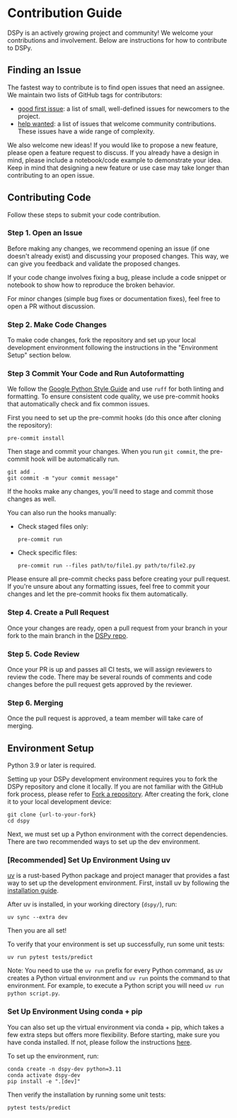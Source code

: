 # Contribution Guide

DSPy is an actively growing project and community! We welcome your contributions and involvement. Below are instructions for how to contribute to DSPy.

## Finding an Issue

The fastest way to contribute is to find open issues that need an assignee. We maintain two lists of GitHub tags for contributors:

- [good first issue](https://github.com/stanfordnlp/dspy/issues?q=is%3Aissue%20state%3Aopen%20label%3A%22good%20first%20issue%22):
  a list of small, well-defined issues for newcomers to the project.
- [help wanted](https://github.com/stanfordnlp/dspy/issues?q=is%3Aissue%20state%3Aopen%20label%3A%22help%20wanted%22):
  a list of issues that welcome community contributions. These issues have a wide range of complexity.

We also welcome new ideas! If you would like to propose a new feature, please open a feature request to
discuss. If you already have a design in mind, please include a notebook/code example to demonstrate
your idea. Keep in mind that designing a new feature or use case may take longer than contributing to
an open issue.

## Contributing Code

Follow these steps to submit your code contribution.

### Step 1. Open an Issue

Before making any changes, we recommend opening an issue (if one doesn't already exist) and discussing your
proposed changes. This way, we can give you feedback and validate the proposed changes.

If your code change involves fixing a bug, please include a code snippet or notebook
to show how to reproduce the broken behavior.

For minor changes (simple bug fixes or documentation fixes), feel free to open a PR without discussion.

### Step 2. Make Code Changes

To make code changes, fork the repository and set up your local development environment following the
instructions in the "Environment Setup" section below.

### Step 3 Commit Your Code and Run Autoformatting

We follow the [Google Python Style Guide](https://google.github.io/styleguide/pyguide.html) and use `ruff` for both linting and formatting. To ensure consistent code quality, we use pre-commit hooks that automatically check and fix common issues.


First you need to set up the pre-commit hooks (do this once after cloning the repository):

```shell
pre-commit install
```

Then stage and commit your changes. When you run `git commit`, the pre-commit hook will be
automatically run.

```shell
git add .
git commit -m "your commit message"
```

If the hooks make any changes, you'll need to stage and commit those changes as well.

You can also run the hooks manually:

- Check staged files only:

  ```shell
  pre-commit run
  ```

- Check specific files:

  ```shell
  pre-commit run --files path/to/file1.py path/to/file2.py
  ```

Please ensure all pre-commit checks pass before creating your pull request. If you're unsure about any
formatting issues, feel free to commit your changes and let the pre-commit hooks fix them automatically.

### Step 4. Create a Pull Request

Once your changes are ready, open a pull request from your branch in your fork to the main branch in the
[DSPy repo](https://github.com/stanfordnlp/dspy).

### Step 5. Code Review

Once your PR is up and passes all CI tests, we will assign reviewers to review the code. There may be
several rounds of comments and code changes before the pull request gets approved by the reviewer.

### Step 6. Merging

Once the pull request is approved, a team member will take care of merging.

## Environment Setup

Python 3.9 or later is required.

Setting up your DSPy development environment requires you to fork the DSPy repository and clone it locally.
If you are not familiar with the GitHub fork process, please refer to [Fork a repository](https://docs.github.com/en/pull-requests/collaborating-with-pull-requests/working-with-forks/fork-a-repo). After creating the fork, clone
it to your local development device:

```shell
git clone {url-to-your-fork}
cd dspy
```

Next, we must set up a Python environment with the correct dependencies. There are two recommended ways to set up the
dev environment.

### [Recommended] Set Up Environment Using uv

[uv](https://github.com/astral-sh/uv) is a rust-based Python package and project manager that provides a fast
way to set up the development environment. First, install uv by following the
[installation guide](https://docs.astral.sh/uv/getting-started/installation/).

After uv is installed, in your working directory (`dspy/`), run:

```shell
uv sync --extra dev
```

Then you are all set!

To verify that your environment is set up successfully, run some unit tests:

```shell
uv run pytest tests/predict
```

Note: You need to use the `uv run` prefix for every Python command, as uv creates a Python virtual
environment and `uv run` points the command to that environment. For example, to execute a Python script you will need
`uv run python script.py`.

### Set Up Environment Using conda + pip

You can also set up the virtual environment via conda + pip, which takes a few extra steps but offers more flexibility. Before starting,
make sure you have conda installed. If not, please follow the instructions
[here](https://docs.conda.io/projects/conda/en/latest/user-guide/install/index.html).

To set up the environment, run:

```shell
conda create -n dspy-dev python=3.11
conda activate dspy-dev
pip install -e ".[dev]"
```

Then verify the installation by running some unit tests:

```shell
pytest tests/predict
```

